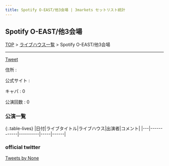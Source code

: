 ```yaml
---
title: Spotify O-EAST/他3会場 | 3markets セットリスト統計
---
```

## Spotify O-EAST/他3会場

[TOP](/setlist/) > [ライブハウス一覧](livehouses.html) > Spotify O-EAST/他3会場

___

<a href="https://twitter.com/share?ref_src=twsrc%5Etfw" data-text="3markets[ ]セットリスト > Spotify O-EAST/他3会場" class="twitter-share-button" data-via="3markets" data-hashtags="3markets" data-related="3markets" data-show-count="false">Tweet</a>

住所
:    

公式サイト
:    []()

キャパ
:    0

公演回数
: 0



### 公演一覧

{:.table-lives}
|日付|ライブタイトル|ライブハウス|出演者|コメント|
|---|------------|----------|-----|------|




### official twitter

<a class="twitter-timeline" href="https://twitter.com/None?ref_src=twsrc%5Etfw">Tweets by None</a> <script async src="https://platform.twitter.com/widgets.js" charset="utf-8"></script>


<script async src="https://platform.twitter.com/widgets.js" charset="utf-8"></script>